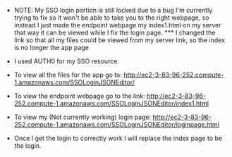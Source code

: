 - NOTE: My SSO login portion is still locked due to a bug I'm currently trying to fix so it won't be able to take you to the right webpage, so instead I just made the endpoint webpage my index1.html on my server that way it can be viewed while I fix the login page.
*** I changed the link so that all my files could be viewed from my server link, so the index is no longer the app page

- I used AUTH0 for my SSO resource.
- To view all the files for the app go to: http://ec2-3-83-96-252.compute-1.amazonaws.com/SSOLoginJSONEditor/
- To view the endpoint webpage go to the link: http://ec2-3-83-96-252.compute-1.amazonaws.com/SSOLoginJSONEditor/index1.html
- To view my (Not currently working) login page: http://ec2-3-83-96-252.compute-1.amazonaws.com/SSOLoginJSONEditor/loginpage.html

- Once I get the login to correctly work I will replace the index page to be the login.
